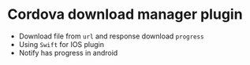 # Cordova download manager plugin

- Download file from `url` and response download `progress` 
- Using `Swift` for IOS plugin
- Notify has progress in android
